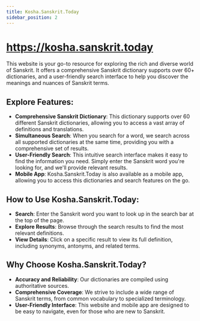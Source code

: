 ```yaml
---
title: Kosha.Sanskrit.Today
sidebar_position: 2
---
```


# https://kosha.sanskrit.today

This website is your go-to resource for exploring the rich and diverse world of Sanskrit. It offers a comprehensive Sanskrit dictionary supports over 60+ dictionaries, and a user-friendly search interface to help you discover the meanings and nuances of Sanskrit terms.

## Explore Features:
* **Comprehensive Sanskrit Dictionary**: This dictionary supports over 60 different Sanskrit dictionaries, allowing you to access a vast array of definitions and translations.
* **Simultaneous Search**: When you search for a word, we search across all supported dictionaries at the same time, providing you with a comprehensive set of results.
* **User-Friendly Search**: This intuitive search interface makes it easy to find the information you need. Simply enter the Sanskrit word you're looking for, and we'll provide relevant results.
* **Mobile App**: Kosha.Sanskrit.Today is also available as a mobile app, allowing you to access this dictionaries and search features on the go.

## How to Use Kosha.Sanskrit.Today:
* **Search**: Enter the Sanskrit word you want to look up in the search bar at the top of the page.
* **Explore Results**: Browse through the search results to find the most relevant definitions.
* **View Details**: Click on a specific result to view its full definition, including synonyms, antonyms, and related terms.

## Why Choose Kosha.Sanskrit.Today?
* **Accuracy and Reliability**: Our dictionaries are compiled using authoritative sources.
* **Comprehensive Coverage**: We strive to include a wide range of Sanskrit terms, from common vocabulary to specialized terminology.
* **User-Friendly Interface**: This website and mobile app are designed to be easy to navigate, even for those who are new to Sanskrit.